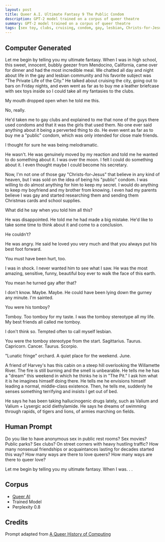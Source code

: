 ```yaml
---
layout: post
title: Queer A.I. Ultimate Fantasy 9 The Public Condom
description: GPT-2 model trained on a corpus of queer theatre
summary: GPT-2 model trained on a corpus of queer theatre
tags: [sex toy, clubs, cruising, condom, gay, lesbian, Christs-for-Jesus, heaven, Christmas, tomboy, astrology, lunatic fringe, LSD, Valium, lion, tiger, dream, middle class, GPT-2, RunwayML, queer]
---
```


## Computer Generated

Let me begin by telling you my ultimate fantasy. When I was in high school, this sweet, innocent, bubbly geezer from Mendocino, California, came over for dinner and had the most incredible meal. We chatted all day and night about life in the gay and lesbian community and his favorite subject was "The Private Life of the City." He talked about cruising the city, going out to bars on Friday nights, and even went as far as to buy me a leather briefcase with sex toys inside so I could take all my fantasies to the clubs.

My mouth dropped open when he told me this.

No, really.

He'd taken me to gay clubs and explained to me that none of the guys there used condoms and that it was the girls that used them. No one ever said anything about it being a perverted thing to do. He even went as far as to buy me a "public" condom, which was only intended for close male friends.

I thought for sure he was being melodramatic.

He wasn't. He was genuinely moved by my reaction and told me he wanted to do something about it. I was over the moon. I felt I could do something about it. I even thought maybe I could become his secretary.

Now, I'm not one of those gay "Christs-for-Jesus" that believe in any kind of heaven, but I was sold on the idea of being his "public" condom. I was willing to do almost anything for him to keep my secret. I would do anything to keep my boyfriend and my brother from knowing. I even had my parents believe I was gay and started researching them and sending them Christmas cards and school supplies.

What did he say when you told him all this?

He was disappointed. He told me he had made a big mistake. He'd like to take some time to think about it and come to a conclusion.

He couldn't?

He was angry. He said he loved you very much and that you always put his best foot forward.

You must have been hurt, too.

I was in shock. I never wanted him to see what I saw. He was the most amazing, sensitive, funny, beautiful boy ever to walk the face of this earth.

You mean he turned gay after that?

I don't know. Maybe.
Maybe. He could have been lying down the gurney any minute. I'm sainted.

You were his tomboy?

Tomboy. Too tomboy for my taste. I was the tomboy stereotype all my life. My best friends all called me tomboy.

I don't think so. Tempted often to call myself lesbian.

You were the tomboy stereotype from the start. Sagittarius. Taurus. Capricorn. Cancer. Taurus. Scorpio.

"Lunatic fringe" orchard. A quiet place for the weekend. June.

A friend of Harvey's has this cabin on a steep hill overlooking the Willamette River. The fire is still burning and the smell is unbearable. He tells me he has a "dream" this weekend in which he thinks he is in "The Pit." I ask him what it is he imagines himself doing there. He tells me he envisions himself leading a normal, middle-class existence. Then, he tells me, suddenly he senses something terrifying and insists I get out of bed.

He says he has been taking hallucinogenic drugs lately, such as Valium and Valium + Lysergic acid diethylamide. He says he dreams of swimming through rapids, of tigers and lions, of armies marching on fields.

## Human Prompt

Do you like to have anonymous sex in public rest rooms? Sex movies? Public parks? Sex clubs? On street corners with heavy hustling traffic? How many nonsexual friendships or acquaintances lasting for decades started this way? How many ways are there to love queers? How many ways are there to queer love?

Let me begin by telling you my ultimate fantasy. When I was. . .

## Corpus

- [Queer AI](/queerai)
- Trained Model
- Perplexity 0.8

## Credits

Prompt adapted from [A Queer History of Computing](https://rhizome.org/editorial/2013/feb/19/queer-computing-1/)
